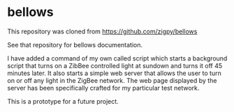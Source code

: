 # bellows

This repository was cloned from https://github.com/zigpy/bellows

See that repository for bellows documentation.

I have added a command of my own called script which starts a background script that turns on a ZibBee controlled light at sundown and turns it off 45 minutes later.  It also starts a simple web server that allows the user to turn on or off any light in the ZigBee network.  The web page displayed by the server has been specifically crafted for my particular test network.

This is a prototype for a future project.